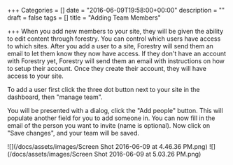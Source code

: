 +++
Categories = []
date = "2016-06-09T19:58:00+00:00"
description = ""
draft = false
tags = []
title = "Adding Team Members"

+++
When you add new members to your site, they will be given the ability to edit content through forestry. You can control which users have access to which sites. After you add a user to a site, Forestry will send them an email to let them know they now have access. If they don't have an account with Forestry yet, Forestry will send them an email with instructions on how to setup their account. Once they create their account, they will have access to your site.

To add a user first click the three dot button next to your site in the dashboard, then "manage team".

You will be presented with a dialog, click the "Add people" button. This will populate another field for you to add someone in. You can now fill in the email of the person you want to invite (name is optional). Now click on "Save changes", and your team will be saved. 

![](/docs/assets/images/Screen Shot 2016-06-09 at 4.46.36 PM.png)
![](/docs/assets/images/Screen Shot 2016-06-09 at 5.03.26 PM.png)